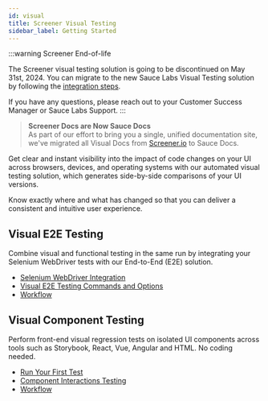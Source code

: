 ```yaml
---
id: visual
title: Screener Visual Testing
sidebar_label: Getting Started
---
```


:::warning Screener End-of-life

The Screener visual testing solution is going to be discontinued on May 31st, 2024. You can migrate to the new Sauce Labs Visual Testing solution by following the [integration steps](/visual-testing/).

If you have any questions, please reach out to your Customer Success Manager or Sauce Labs Support.
:::

> **Screener Docs are Now Sauce Docs**<br/>
> As part of our effort to bring you a single, unified documentation site, we've migrated all Visual Docs from [Screener.io](https://screener.io) to Sauce Docs.

Get clear and instant visibility into the impact of code changes on your UI across browsers, devices, and operating systems with our automated visual testing solution, which generates side-by-side comparisons of your UI versions.

Know exactly where and what has changed so that you can deliver a consistent and intuitive user experience.

<div className="box-wrapper" markdown="1">
<div className="box box1 card">
  <div className="container">
  <h2>Visual E2E Testing</h2>
  <p>Combine visual and functional testing in the same run by integrating your Selenium WebDriver tests with our End-to-End (E2E) solution.</p>
  <ul>
      <li><a href="/visual/e2e-testing/setup">Selenium WebDriver Integration</a></li>
      <li><a href="/visual/e2e-testing/commands-options">Visual E2E Testing Commands and Options</a></li>
      <li><a href="/visual/e2e-testing/workflow/review-workflow">Workflow</a></li>
  </ul>
  </div>
</div>
<div className="box box2 card">
  <div className="container">
  <h2>Visual Component Testing</h2>
  <p>Perform front-end visual regression tests on isolated UI components across tools such as Storybook, React, Vue, Angular and HTML. No coding needed.
  </p>
  <ul>
      <li><a href="/visual/component-testing/setup">Run Your First Test</a></li>
      <li><a href="/visual/component-testing/storybook-interactions-testing/">Component Interactions Testing</a></li>
      <li><a href="/visual/component-testing/workflow/review-workflow">Workflow</a></li>
  </ul>
  </div>
</div>
</div>
